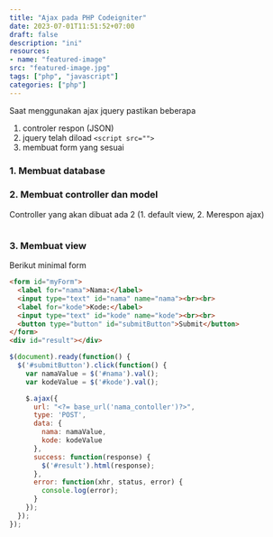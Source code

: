 ```yaml
---
title: "Ajax pada PHP Codeigniter"
date: 2023-07-01T11:51:52+07:00
draft: false
description: "ini" 
resources:
- name: "featured-image"
src: "featured-image.jpg"
tags: ["php", "javascript"]
categories: ["php"]
---
```


Saat menggunakan ajax jquery pastikan beberapa
1. controler respon (JSON)
2. jquery telah diload `<script src="">`
3. membuat form yang sesuai

### 1. Membuat database 



### 2. Membuat controller dan model
Controller yang akan dibuat ada 2 (1. default view, 2. Merespon ajax)
```php

```



### 3. Membuat view




Berikut minimal form
```html
<form id="myForm">
  <label for="nama">Nama:</label>
  <input type="text" id="nama" name="nama"><br><br>
  <label for="kode">Kode:</label>
  <input type="text" id="kode" name="kode"><br><br>
  <button type="button" id="submitButton">Submit</button>
</form>
<div id="result"></div>

```
```js
$(document).ready(function() {
  $('#submitButton').click(function() {
    var namaValue = $('#nama').val();
    var kodeValue = $('#kode').val();

    $.ajax({
      url: "<?= base_url('nama_contoller')?>",
      type: 'POST',
      data: {
        nama: namaValue,
        kode: kodeValue
      },
      success: function(response) {
        $('#result').html(response);
      },
      error: function(xhr, status, error) {
        console.log(error);
      }
    });
  });
});
```